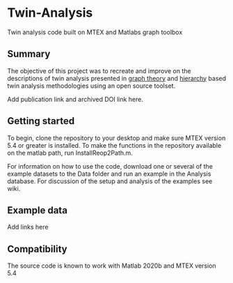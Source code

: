 # Twin-Analysis
Twin analysis code built on MTEX and Matlabs graph toolbox

## Summary
The objective of this project was to recreate and improve on the descriptions of twin analysis presented in [graph theory](https://link.springer.com/article/10.1007/s40192-018-0106-y) and [hierarchy](https://onlinelibrary.wiley.com/doi/full/10.1111/j.1365-2818.2009.03343.x) based twin analysis methodologies using an open source toolset.

Add publication link and archived DOI link here. 

## Getting started
To begin, clone the repository to your desktop and make sure MTEX version 5.4 or greater is installed. To make the functions in the repository available on the matlab path, run InstallReop2Path.m. 

For information on how to use the code, download one or several of the example datasets to the Data folder and run an example in the Analysis database. For discussion of the setup and analysis of the examples see wiki.

## Example data 
Add links here

## Compatibility 
The source code is known to work with Matlab 2020b and MTEX version 5.4 
